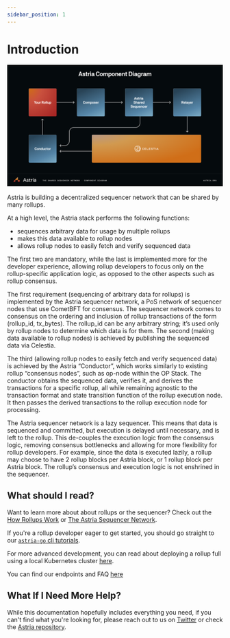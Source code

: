 ```yaml
---
sidebar_position: 1
---
```


# Introduction

![Astria Architecture](./assets/astria-architecture.png)

Astria is building a decentralized sequencer network that can be shared by many rollups.

At a high level, the Astria stack performs the following functions:

* sequences arbitrary data for usage by multiple rollups
* makes this data available to rollup nodes
* allows rollup nodes to easily fetch and verify sequenced data

The first two are mandatory, while the last is implemented more for the
developer experience, allowing rollup developers to focus only on the
rollup-specific application logic, as opposed to the other aspects such as
rollup consensus.

The first requirement (sequencing of arbitrary data for rollups) is implemented
by the Astria sequencer network, a PoS network of sequencer nodes that use
CometBFT for consensus. The sequencer network comes to consensus on the ordering
and inclusion of rollup transactions of the form (rollup_id, tx_bytes). The
rollup_id can be any arbitrary string; it’s used only by rollup nodes to
determine which data is for them. The second (making data available to rollup
nodes) is achieved by publishing the sequenced data via Celestia.

The third (allowing rollup nodes to easily fetch and verify sequenced data) is
achieved by the Astria “Conductor”, which works similarly to existing rollup
“consensus nodes”, such as op-node within the OP Stack. The conductor obtains
the sequenced data, verifies it, and derives the transactions for a specific
rollup, all while remaining agnostic to the transaction format and state
transition function of the rollup execution node. It then passes the derived
transactions to the rollup execution node for processing.

The Astria sequencer network is a lazy sequencer. This means that data is
sequenced and committed, but execution is delayed until necessary, and is left
to the rollup. This de-couples the execution logic from the consensus logic,
removing consensus bottlenecks and allowing for more flexibility for rollup
developers. For example, since the data is executed lazily, a rollup may choose
to have 2 rollup blocks per Astria block, or 1 rollup block per Astria block.
The rollup’s consensus and execution logic is not enshrined in the sequencer.


## What should I read?

Want to learn more about about rollups or the sequencer? Check out the [How
Rollups Work](/overview/how-rollups-work) or [The Astria Sequencer
Network](/overview/the-astria-sequencer-network).

If you're a rollup developer eager to get started, you should go straight to our
[`astria-go` cli tutorials](../developer/tutorials/dev-cluster-local-rollup).

For more advanced development, you can read about deploying a rollup full using
a local Kubernetes cluster [here](../local-rollup/1-introduction.md).

You can find our endpoints and FAQ [here](/astria-evm/overview.md)

## What If I Need More Help?

While this documentation hopefully includes everything you need, if you can't
find what you're looking for, please reach out to us on
[Twitter](https://twitter.com/AstriaOrg) or check the [Astria
repository](https://github.com/astriaorg/astria).
